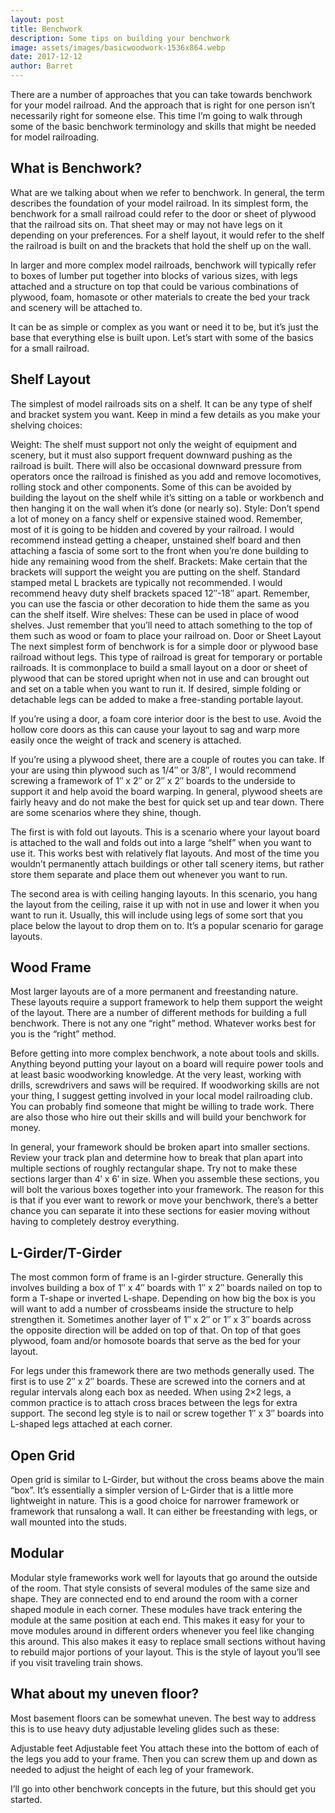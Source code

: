 ```yaml
---
layout: post
title: Benchwork
description: Some tips on building your benchwork
image: assets/images/basicwoodwork-1536x864.webp
date: 2017-12-12
author: Barret
---
```



There are a number of approaches that you can take towards benchwork for your model railroad. And the approach that is right for one person isn’t necessarily right for someone else. This time I’m going to walk through some of the basic benchwork terminology and skills that might be needed for model railroading.

## What is Benchwork?
What are we talking about when we refer to benchwork. In general, the term describes the foundation of your model railroad. In its simplest form, the benchwork for a small railroad could refer to the door or sheet of plywood that the railroad sits on. That sheet may or may not have legs on it depending on your preferences. For a shelf layout, it would refer to the shelf the railroad is built on and the brackets that hold the shelf up on the wall.

In larger and more complex model railroads, benchwork will typically refer to boxes of lumber put together into blocks of various sizes, with legs attached and a structure on top that could be various combinations of plywood, foam, homasote or other materials to create the bed your track and scenery will be attached to.

It can be as simple or complex as you want or need it to be, but it’s just the base that everything else is built upon. Let’s start with some of the basics for a small railroad.

## Shelf Layout
The simplest of model railroads sits on a shelf. It can be any type of shelf and bracket system you want. Keep in mind a few details as you make your shelving choices:

Weight: The shelf must support not only the weight of equipment and scenery, but it must also support frequent downward pushing as the railroad is built. There will also be occasional downward pressure from operators once the railroad is finished as you add and remove locomotives, rolling stock and other components. Some of this can be avoided by building the layout on the shelf while it’s sitting on a table or workbench and then hanging it on the wall when it’s done (or nearly so).
Style: Don’t spend a lot of money on a fancy shelf or expensive stained wood. Remember, most of it is going to be hidden and covered by your railroad. I would recommend instead getting a cheaper, unstained shelf board and then attaching a fascia of some sort to the front when you’re done building to hide any remaining wood from the shelf.
Brackets: Make certain that the brackets will support the weight you are putting on the shelf. Standard stamped metal L brackets are typically not recommended. I would recommend heavy duty shelf brackets spaced 12″-18″ apart. Remember, you can use the fascia or other decoration to hide them the same as you can the shelf itself.
Wire shelves: These can be used in place of wood shelves. Just remember that you’ll need to attach something to the top of them such as wood or foam to place your railroad on.
Door or Sheet Layout
The next simplest form of benchwork is for a simple door or plywood base railroad without legs. This type of railroad is great for temporary or portable railroads. It is commonplace to build a small layout on a door or sheet of plywood that can be stored upright when not in use and can brought out and set on a table when you want to run it. If desired, simple folding or detachable legs can be added to make a free-standing portable layout.

If you’re using a door, a foam core interior door is the best to use. Avoid the hollow core doors as this can cause your layout to sag and warp more easily once the weight of track and scenery is attached.

If you’re using a plywood sheet, there are a couple of routes you can take. If your are using thin plywood such as 1/4″ or 3/8″, I would recommend screwing a framework of 1″ x 2″ or 2″ x 2″ boards to the underside to support it and help avoid the board warping. In general, plywood sheets are fairly heavy and do not make the best for quick set up and tear down. There are some scenarios where they shine, though.

The first is with fold out layouts. This is a scenario where your layout board is attached to the wall and folds out into a large “shelf” when you want to use it. This works best with relatively flat layouts. And most of the time you wouldn’t permanently attach buildings or other tall scenery items, but rather store them separate and place them out whenever you want to run.

The second area is with ceiling hanging layouts. In this scenario, you hang the layout from the ceiling, raise it up with not in use and lower it when you want to run it. Usually, this will include using legs of some sort that you place below the layout to drop them on to. It’s a popular scenario for garage layouts.

## Wood Frame
Most larger layouts are of a more permanent and freestanding nature. These layouts require a support framework to help them support the weight of the layout. There are a number of different methods for building a full benchwork. There is not any one “right” method. Whatever works best for you is the “right” method.

Before getting into more complex benchwork, a note about tools and skills. Anything beyond putting your layout on a board will require power tools and at least basic woodworking knowledge. At the very least, working with drills, screwdrivers and saws will be required. If woodworking skills are not your thing, I suggest getting involved in your local model railroading club. You can probably find someone that might be willing to trade work. There are also those who hire out their skills and will build your benchwork for money.

In general, your framework should be broken apart into smaller sections. Review your track plan and determine how to break that plan apart into multiple sections of roughly rectangular shape. Try not to make these sections larger than 4′ x 6′ in size. When you assemble these sections, you will bolt the various boxes together into your framework. The reason for this is that if you ever want to rework or move your benchwork, there’s a better chance you can separate it into these sections for easier moving without having to completely destroy everything.

## L-Girder/T-Girder
The most common form of frame is an l-girder structure. Generally this involves building a box of 1″ x 4″ boards with 1″ x 2″ boards nailed on top to form a T-shape or inverted L-shape. Depending on how big the box is you will want to add a number of crossbeams inside the structure to help strengthen it. Sometimes another layer of 1″ x 2″ or 1″ x 3″ boards across the opposite direction will be added on top of that. On top of that goes plywood, foam and/or homosote boards that serve as the bed for your layout.

For legs under this framework there are two methods generally used. The first is to use 2″ x 2″ boards. These are screwed into the corners and at regular intervals along each box as needed. When using 2×2 legs, a common practice is to attach cross braces between the legs for extra support. The second leg style is to nail or screw together 1″ x 3″ boards into L-shaped legs attached at each corner.

## Open Grid
Open grid is similar to L-Girder, but without the cross beams above the main “box”. It’s essentially a simpler version of L-Girder that is a little more lightweight in nature. This is a good choice for narrower framework or framework that runsalong a wall. It can either be freestanding with legs, or wall mounted into the studs.

## Modular
Modular style frameworks work well for layouts that go around the outside of the room. That style consists of several modules of the same size and shape. They are connected end to end around the room with a corner shaped module in each corner. These modules have track entering the module at the same position at each end. This makes it easy for your to move modules around in different orders whenever you feel like changing this around. This also makes it easy to replace small sections without having to rebuild major portions of your layout. This is the style of layout you’ll see if you visit traveling train shows.

## What about my uneven floor?
Most basement floors can be somewhat uneven. The best way to address this is to use heavy duty adjustable leveling glides such as these:

Adjustable feet
Adjustable feet
You attach these into the bottom of each of the legs you add to your frame. Then you can screw them up and down as needed to adjust the height of each leg of your framework.

I’ll go into other benchwork concepts in the future, but this should get you started.